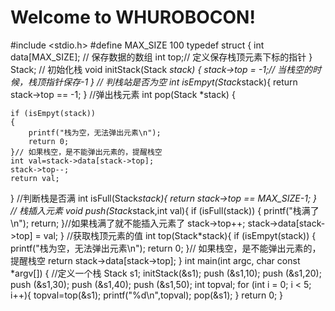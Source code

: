 # Welcome to WHUROBOCON!
#include <stdio.h>
#define MAX_SIZE 100
typedef struct
{
    int data[MAX_SIZE]; // 保存数据的数组
    int top;// 定义保存栈顶元素下标的指针
} Stack;
// 初始化栈
void initStack(Stack *stack)
{ 
    stack->top = -1;// 当栈空的时候，栈顶指针保存-1
}
// 判栈站是否为空
int isEmpyt(Stack*stack){
    return stack->top == -1;
}
//弹出栈元素
int pop(Stack *stack)
{
    
    if (isEmpyt(stack))
    {
        printf("栈为空，无法弹出元素\n");
        return 0;
    }// 如果栈空，是不能弹出元素的，提醒栈空
    int val=stack->data[stack->top];
    stack->top--;
    return val;
}
//判断栈是否满
int isFull(Stack*stack){
    return stack->top == MAX_SIZE-1;
}
// 栈插入元素
void push(Stack*stack,int val){
    if (isFull(stack))
    {
        printf("栈满了\n");
        return;
        }//如果栈满了就不能插入元素了
        stack->top++;
        stack->data[stack->top] = val;
}
//获取栈顶元素的值
int top(Stack*stack){
 if (isEmpyt(stack))
    {
        printf("栈为空，无法弹出元素\n");
        return 0;
    }// 如果栈空，是不能弹出元素的，提醒栈空
    return stack->data[stack->top];
}
int main(int argc, char const *argv[])
{
    //定义一个栈
    Stack s1;
    initStack(&s1);
    push (&s1,10);
    push (&s1,20);
    push (&s1,30);
    push (&s1,40);
    push (&s1,50);
    int topval;
    for (int i = 0; i < 5; i++){
        topval=top(&s1);
        printf("%d\n",topval);
        pop(&s1);
    }
    return 0;
}

